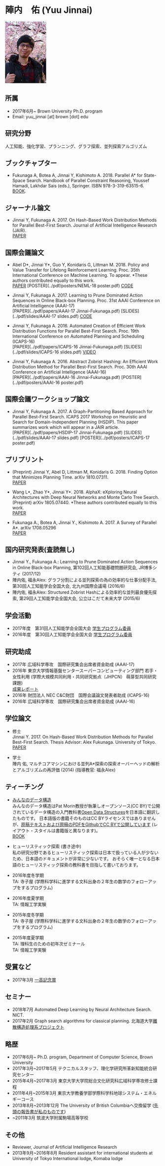 # 陣内　佑 (Yuu Jinnai)
![my photo](../images/me.jpeg)

## 所属

- 2017年6月~ Brown University Ph.D. program
- Email: yuu_jinnai [at] brown [dot] edu

## 研究分野

人工知能、強化学習、プランニング、グラフ探索、並列探索アルゴリズム

## ブックチャプター

- Fukunaga A, Botea A, Jinnai Y, Kishimoto A. 2018. Parallel A* for State-Space Search. Handbook of Parallel Constraint Reasoning, Youssef Hamadi, Lakhdar Sais (eds.), Springer. ISBN 978-3-319-63515-6.  
[BOOK](https://www.springer.com/us/book/9783319635156).

## ジャーナル論文

- Jinnai Y, Fukunaga A. 2017. On Hash-Based Work Distribution Methods for Parallel Best-First Search. Journal of Artificial Intelligence Research (JAIR).  
[PAPER](https://arxiv.org/abs/1706.03254)

## 国際会議論文
- Abel D\*, Jinnai Y\*, Guo Y, Konidaris G, Littman M. 2018. Policy and Value Transfer for Lifelong Reinforcement Learning. Proc. 35th International Conference on Machine Learning. To appear. \*These authors contributed equally to this work.  
[PAPER](../pdf/papers/ICML-18.pdf) [POSTER](../pdf/posters/NEML-18 poster.pdf)  [CODE](https://github.com/david-abel/transfer_rl_icml_2018)

- Jinnai Y, Fukunaga A. 2017. Learning to Prune Dominated Action Sequences in Online Black-box Planning. Proc. 31st AAAI Conference on Artificial Intelligence (AAAI-17)  
[PAPER](../pdf/papers/AAAI-17 Jinnai-Fukunaga.pdf) [SLIDES](../pdf/slides/AAAI-17 slides.pdf) [CODE](https://github.com/jinnaiyuu/Atari-iterative-width)

- Jinnai Y, Fukunaga A. 2016. Automated Creation of Efficient Work Distribution Functions for Parallel Best-First Search. Proc. 19th International Conference on Automated Planning and Scheduling (ICAPS-16)  
[PAPER](../pdf/papers/ICAPS-16 Jinnai-Fukunaga.pdf) [SLIDES](../pdf/slides/ICAPS-16 slides.pdf) [VIDEO](https://youtu.be/x2mjIOkLQxw?t=42m57s)

- Jinnai Y, Fukunaga A. 2016. Abstract Zobrist Hashing: An Efficient Work Distribution Method for Parallel Best-First Search. Proc. 30th AAAI Conference on Artificial Intelligence (AAAI-16)  
[PAPER](../pdf/papers/AAAI-16 Jinnai-Fukunaga.pdf) [POSTER](../pdf/posters/AAAI-16 poster.pdf)

## 国際会議ワークショップ論文

- Jinnai Y, Fukunaga A. 2017. A Graph-Partitioning Based Approach for Parallel Best-First Search. ICAPS 2017 Workshop on Heuristic and Search for Domain-Independent Planning (HSDIP). This paper summarizes work which will appear in a JAIR article.  
[PAPER](../pdf/papers/HSDIP-17 Jinnai-Fukunaga.pdf) [SLIDES](../pdf/slides/AAAI-17 slides.pdf) [POSTER](../pdf/posters/ICAPS-17 poster.pdf)

## プリプリント

- (Preprint) Jinnai Y, Abel D, Littman M, Konidaris G. 2018. Finding Option that Minimizes Planning Time. arXiv 1810.07311.  
[PAPER](https://arxiv.org/abs/1810.07311)

- Wang L\*, Zhao Y\*, Jinnai Y\*. 2018. AlphaX: eXploring Neural Architectures with Deep Neural Networks and Monte Carlo Tree Search. (Preprint) arXiv 1805.07440. \*These authors contributed equally to this work.  
[PAPER](https://arxiv.org/abs/1805.07440)

- Fukunaga A., Botea A, Jinnai Y., Kishimoto A. 2017. A Survey of Parallel A*. arXiv 1708.05296  
[PAPER](https://arxiv.org/abs/1708.05296)

## 国内研究発表(査読無し)

- Jinnai Y., Fukunaga A.: Learning to Prune Dominated Action Sequences in Online Black-box Planning, 第102回人工知能基礎問題研究会, JR博多シティ (2017/12)
- 陣内佑, 福永Alex: グラフ分割による並列探索の為の効率的な仕事分配手法, 第30回人工知能学会全国大会, 北九州国際会議場 (2016/6)
- 陣内佑, 福永Alex: Structured Zobrist Hashによる効率的な並列最良優先探索, 第29回人工知能学会全国大会, 公立はこだて未来大学 (2015/6)

## 学会活動 

- 2017年度　第31回人工知能学会全国大会 [学生プログラム委員](http://www.ai-gakkai.or.jp/jsai2017/student/)
- 2016年度　第30回人工知能学会全国大会 [学生プログラム委員](http://www.ai-gakkai.or.jp/jsai2016/student/)

## 研究助成

- 2017年 広域科学専攻　国際研究集会出席者資金助成 (AAAI-17)
- 2016年 東京大学情報基盤センタースーパーコンピューティング部門 若手・女性利用 (学際大規模共同利用・共同研究拠点（JHPCN） 萌芽型共同研究課題)  
[成果レポート](../pdf/papers/supercomputing.pdf)
- 2016年 財団法人 NEC C&C財団　国際会議論文発表者助成 (ICAPS-16)
- 2016年 広域科学専攻　国際研究集会出席者資金助成 (AAAI-16)

## 学位論文

- 修士  
Jinnai Y. 2017. On Hash-Based Work Distribution Methods for Parallel Best-First Search. Thesis Advisor: Alex Fukunaga. University of Tokyo. [PAPER](../pdf/papers/MasterThesis.pdf)

- 学士  
陣内 佑, マルチコアマシンにおける並列A*探索の探索オーバーヘッドの解析とアルゴリズムの再評価 (2014) (指導教官: 福永Alex)


## ティーチング
- [みんなのデータ構造](https://www.lambdanote.com/products/opendatastructures)  
みんなのデータ構造はPat Morin教授が執筆しオープンソース(CC BY)で公開されているデータ構造の入門教科書[Open Data Structures](http://opendatastructures.org/)を日本語に翻訳したものです。
日本語版の書籍そのものはCC BYライセンスではありませんが、[原稿テキストおよび原稿のPDFをGithubでCC BYで公開しています](https://github.com/spinute/ods)  (レイアウト・スタイルは書籍版と異なります)。  
[BOOK](../pdf/ods-cpp.pdf)

- ヒューリスティック探索 (書き途中)  
私の研究分野であるヒューリスティック探索は日本で扱っている人が少ないため、日本語のドキュメントが非常に少ないです。
おそらく唯一となる日本語のヒューリスティック探索の教科書を目指して書いております。

- 2016年度冬学期  
TA: 寺子屋 (学際科学科に進学する文科出身の２年生の数学のフォローアップをするプログラム)

- 2016年度夏学期  
TA: 情報工学実験

- 2015年度冬学期  
TA: 寺子屋 (学際科学科に進学する文科出身の２年生の数学のフォローアップをするプログラム)

- 2015年度夏学期  
TA: 理科生のための初年次ゼミナール  
TA: 情報工学実験


## 受賞など

- 2017年3月    [一高記念賞](https://ja.wikipedia.org/wiki/%E4%B8%80%E9%AB%98%E8%A8%98%E5%BF%B5%E8%B3%9E)

## セミナー

- 2018年7月 Automated Deep Learning by Neural Architecture Search. NICT.
- 2017年2月 Graph search algorithms for classical planning. 北海道大学[離散構造処理系プロジェクト](https://www-erato.ist.hokudai.ac.jp/index.php)

## 略歴
- 2017年6月~ Ph.D. program, Department of Computer Science, Brown University
- 2017年3月~2017年5月 テクニカルスタッフ、理化学研究所革新知能統合研究センター
- 2015年4月~2017年3月 東京大学大学院総合文化研究科広域科学専攻修士課程
- 2011年4月~2015年3月 東京大学教養学部学際科学科地球システム・エネルギーコース
- 2013年8月~2013年12月 The University of British Columbiaへ交換留学 ([先頭の報告書が私のものです](http://www.u-tokyo.ac.jp/content/400007080.pdf))
- ~2011年3月 筑波大学附属駒場高等学校

## その他
- Reviewer, Journal of Artificial Intelligence Research
- 2013年9月~2016年8月             Resident assistant for international students at University of Tokyo International lodge, Komaba lodge


